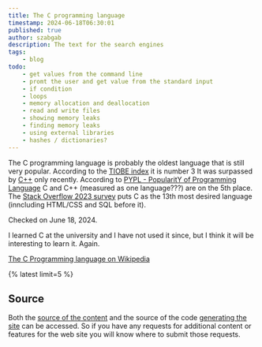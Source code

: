 ```yaml
---
title: The C programming language
timestamp: 2024-06-18T06:30:01
published: true
author: szabgab
description: The text for the search engines
tags:
    - blog
todo:
    - get values from the command line
    - promt the user and get value from the standard input
    - if condition
    - loops
    - memory allocation and deallocation
    - read and write files
    - showing memory leaks
    - finding memory leaks
    - using external libraries
    - hashes / dictionaries?
---
```


The C programming language is probably the oldest language that is still very popular. According to the [TIOBE index](https://www.tiobe.com/tiobe-index/) it is number 3
It was surpassed by [C++](https://cpp.code-maven.com/) only recently.
According to [PYPL - PopularitY of Programming Language](https://pypl.github.io/PYPL.html) C and C++ (measured as one language???) are on the 5th place.
The [Stack Overflow 2023 survey](https://survey.stackoverflow.co/2023/#section-admired-and-desired-programming-scripting-and-markup-languages) puts C as the 13th most desired language
(inncluding HTML/CSS and SQL before it).

Checked on June 18, 2024.


I learned C at the university and I have not used it since, but I think it will be interesting to learn it. Again.

[The C Programming language on Wikipedia](https://en.wikipedia.org/wiki/The_C_Programming_Language)

{% latest limit=5 %}

## Source

Both the [source of the content](https://github.com/szabgab/c.code-maven.com/) and the source of the code [generating the site](https://github.com/szabgab/code-maven.rs) can be accessed. So if you have any requests for additional content or features for the web site you will know where to submit those requests.


